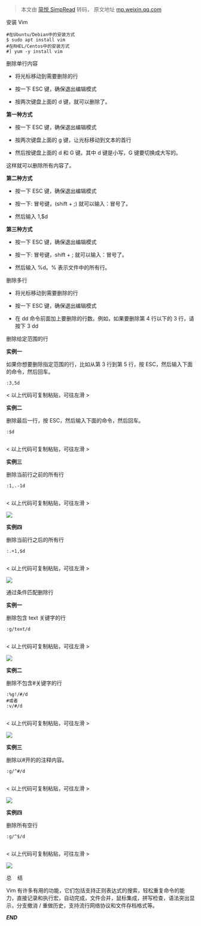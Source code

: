 > 本文由 [简悦 SimpRead](http://ksria.com/simpread/) 转码， 原文地址 [mp.weixin.qq.com](https://mp.weixin.qq.com/s?src=11×tamp=1627456035&ver=3217&signature=mIRZCRH5JWevczC6pIEf4xUXN0QDUqCkFDwdvIQcJ-wgxSvS4xxkJ-gk7kJSddtQd2Ij2bY4SY*xn9UnSLrsgZ9EAvWz68NFWPnSCFDzIp9yOiBHSgDjr8BYTVcCWkex&new=1)

  

安装 Vim

  

```
#在Ubuntu/Debian中的安装方式
$ sudo apt install vim
#在RHEL/Centos中的安装方式
#] yum -y install vim 

```

删除单行内容

*   将光标移动到需要删除的行
    
*   按一下 ESC 键，确保退出编辑模式
    
*   按两次键盘上面的 d 键，就可以删除了。
    

**第一种方式**

*   按一下 ESC 键，确保退出编辑模式
    
*   按两次键盘上面的 g 键，让光标移动到文本的首行
    
*   然后按键盘上面的 d 和 G 键。其中 d 键是小写，G 键要切换成大写的。
    

这样就可以删除所有内容了。

**第二种方式**

*   按一下 ESC 键，确保退出编辑模式
    
*   按一下: 冒号键，(shift + ;) 就可以输入：冒号了。
    
*   然后输入 1,$d
    

**第三种方式**

*   按一下 ESC 键，确保退出编辑模式
    
*   按一下: 冒号键，shift + ; 就可以输入：冒号了。
    
*   然后输入 %d。% 表示文件中的所有行。
    

  

删除多行

  

*   将光标移动到需要删除的行
    
*   按一下 ESC 键，确保退出编辑模式
    
*   在 dd 命令前面加上要删除的行数。例如，如果要删除第 4 行以下的 3 行，请按下 3 dd
    

  

删除给定范围的行

  

**实例一**

如果你想要删除指定范围的行，比如从第 3 行到第 5 行，按 ESC，然后输入下面的命令，然后回车。

```
:3,5d 

```

< 以上代码可复制粘贴，可往左滑 >

**实例二**

删除最后一行，按 ESC，然后输入下面的命令，然后回车。

```
:$d


```

< 以上代码可复制粘贴，可往左滑 >

**实例三**

删除当前行之前的所有行

```
:1,.-1d


```

< 以上代码可复制粘贴，可往左滑 >

![](https://mmbiz.qpic.cn/mmbiz_png/K0TMNq37VN1jWRGyTrGNxIGoupjvtXzzBzlZYv1GW2dzLnTDq2DDBwwZnpTGKRPJFxlUEwNRZAK586g9emxG2w/640?wx_fmt=png)

**实例四**

删除当前行之后的所有行

```
:.+1,$d


```

< 以上代码可复制粘贴，可往左滑 >

![](https://mmbiz.qpic.cn/mmbiz_png/K0TMNq37VN1jWRGyTrGNxIGoupjvtXzzL0b2nZciatoiafeqUcTibiclia3icUDQ726rhXEQGGXA3J6Lbh1HQd0gcjVw/640?wx_fmt=png)

  

通过条件匹配删除行

  

**实例一**

删除包含 text 关键字的行

```
:g/text/d


```

< 以上代码可复制粘贴，可往左滑 >

![](https://mmbiz.qpic.cn/mmbiz_png/K0TMNq37VN1jWRGyTrGNxIGoupjvtXzzea4WlAIwVdpdWTlq3v482Oia5Pr4F2gufchPUa7xgKiccjQySldBdiacw/640?wx_fmt=png)

**实例二**

删除不包含#关键字的行

```
:%g!/#/d
#或者
:v/#/d


```

< 以上代码可复制粘贴，可往左滑 >

![](https://mmbiz.qpic.cn/mmbiz_png/K0TMNq37VN1jWRGyTrGNxIGoupjvtXzz665nEcWjRFA4JmUEX5IXhBiako2AoRPcQ1rUwsb4oXOk7n6K4hXwysA/640?wx_fmt=png)

**实例三**

删除以#开的的注释内容。

```
:g/^#/d


```

< 以上代码可复制粘贴，可往左滑 >

![](https://mmbiz.qpic.cn/mmbiz_png/K0TMNq37VN1jWRGyTrGNxIGoupjvtXzzo1eSQ8Yc2WRJ34jrSMA7uxXMJAkpVLyiaqBKcv1tbYU9pJqK1ZV91PQ/640?wx_fmt=png)

**实例四**

删除所有空行

```
:g/^$/d


```

< 以上代码可复制粘贴，可往左滑 >

![](https://mmbiz.qpic.cn/mmbiz_png/K0TMNq37VN1jWRGyTrGNxIGoupjvtXzzXvCPqC29sW9bpHKLjtVZXs1C5W1mYGB7sQDccXuHLJS3gphpJkHABw/640?wx_fmt=png)

总    结

Vim 有许多有用的功能，它们包括支持正则表达式的搜索，轻松重复命令的能力，直接记录和执行宏，自动完成，文件合并，鼠标集成，拼写检查，语法突出显示，分支撤消 / 重做历史，支持流行网络协议和文件存档格式等。

_**END**_